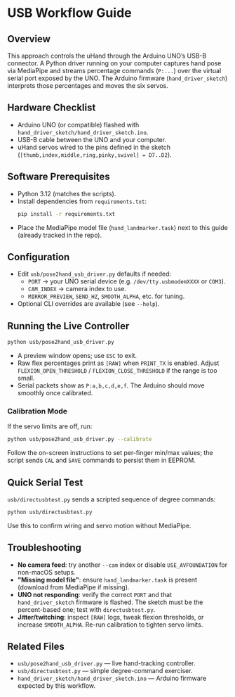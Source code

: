 # USB Workflow Guide

## Overview
This approach controls the uHand through the Arduino UNO’s USB-B connector. A Python driver running on your computer captures hand pose via MediaPipe and streams percentage commands (`P:...`) over the virtual serial port exposed by the UNO. The Arduino firmware (`hand_driver_sketch`) interprets those percentages and moves the six servos.

## Hardware Checklist
- Arduino UNO (or compatible) flashed with `hand_driver_sketch/hand_driver_sketch.ino`.
- USB-B cable between the UNO and your computer.
- uHand servos wired to the pins defined in the sketch (`[thumb,index,middle,ring,pinky,swivel] = D7..D2`).

## Software Prerequisites
- Python 3.12 (matches the scripts).
- Install dependencies from `requirements.txt`:
  ```bash
  pip install -r requirements.txt
  ```
- Place the MediaPipe model file (`hand_landmarker.task`) next to this guide (already tracked in the repo).

## Configuration
- Edit `usb/pose2hand_usb_driver.py` defaults if needed:
  - `PORT` → your UNO serial device (e.g. `/dev/tty.usbmodemXXXX` or `COM3`).
  - `CAM_INDEX` → camera index to use.
  - `MIRROR_PREVIEW`, `SEND_HZ`, `SMOOTH_ALPHA`, etc. for tuning.
- Optional CLI overrides are available (see `--help`).

## Running the Live Controller
```bash
python usb/pose2hand_usb_driver.py
```
- A preview window opens; use `ESC` to exit.
- Raw flex percentages print as `[RAW]` when `PRINT_TX` is enabled. Adjust `FLEXION_OPEN_THRESHOLD` / `FLEXION_CLOSE_THRESHOLD` if the range is too small.
- Serial packets show as `P:a,b,c,d,e,f`. The Arduino should move smoothly once calibrated.

### Calibration Mode
If the servo limits are off, run:
```bash
python usb/pose2hand_usb_driver.py --calibrate
```
Follow the on-screen instructions to set per-finger min/max values; the script sends `CAL` and `SAVE` commands to persist them in EEPROM.

## Quick Serial Test
`usb/directusbtest.py` sends a scripted sequence of degree commands:
```bash
python usb/directusbtest.py
```
Use this to confirm wiring and servo motion without MediaPipe.

## Troubleshooting
- **No camera feed**: try another `--cam` index or disable `USE_AVFOUNDATION` for non-macOS setups.
- **"Missing model file"**: ensure `hand_landmarker.task` is present (download from MediaPipe if missing).
- **UNO not responding**: verify the correct `PORT` and that `hand_driver_sketch` firmware is flashed. The sketch must be the percent-based one; test with `directusbtest.py`.
- **Jitter/twitching**: inspect `[RAW]` logs, tweak flexion thresholds, or increase `SMOOTH_ALPHA`. Re-run calibration to tighten servo limits.

## Related Files
- `usb/pose2hand_usb_driver.py` — live hand-tracking controller.
- `usb/directusbtest.py` — simple degree-command exerciser.
- `hand_driver_sketch/hand_driver_sketch.ino` — Arduino firmware expected by this workflow.
